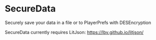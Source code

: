 # SecureData
Securely save your data in a file or to PlayerPrefs with DESEncryption

SecureData currently requires LitJson: https://lbv.github.io/litjson/
